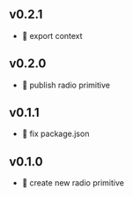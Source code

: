 ## v0.2.1

* 🐞 export context

## v0.2.0

* 🐣 publish radio primitive

## v0.1.1

* 🐞 fix package.json

## v0.1.0

* 🐣 create new radio primitive
